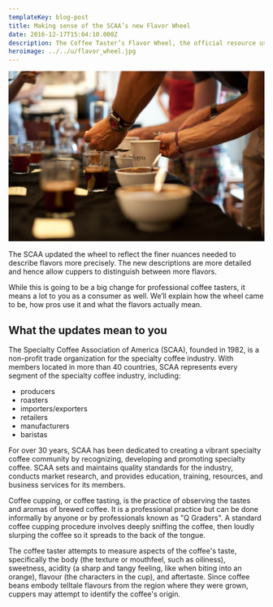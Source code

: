 ```yaml
---
templateKey: blog-post
title: Making sense of the SCAA’s new Flavor Wheel
date: 2016-12-17T15:04:10.000Z
description: The Coffee Taster’s Flavor Wheel, the official resource used by coffee tasters, has been revised for the first time this year.
heroimage: ../../u/flavor_wheel.jpg
---
```


![flavor wheel](../../u/flavor_wheel.jpg)

The SCAA updated the wheel to reflect the finer nuances needed to describe
flavors more precisely. The new descriptions are more detailed and hence allow
cuppers to distinguish between more flavors.

While this is going to be a big change for professional coffee tasters, it means
a lot to you as a consumer as well. We’ll explain how the wheel came to be, how
pros use it and what the flavors actually mean.

## What the updates mean to you

The Specialty Coffee Association of America (SCAA), founded in 1982, is a
non-profit trade organization for the specialty coffee industry. With members
located in more than 40 countries, SCAA represents every segment of the
specialty coffee industry, including:

*   producers
*   roasters
*   importers/exporters
*   retailers
*   manufacturers
*   baristas

For over 30 years, SCAA has been dedicated to creating a vibrant specialty
coffee community by recognizing, developing and promoting specialty coffee. SCAA
sets and maintains quality standards for the industry, conducts market research,
and provides education, training, resources, and business services for its
members.

Coffee cupping, or coffee tasting, is the practice of observing the tastes and
aromas of brewed coffee. It is a professional practice but can be done
informally by anyone or by professionals known as "Q Graders". A standard coffee
cupping procedure involves deeply sniffing the coffee, then loudly slurping the
coffee so it spreads to the back of the tongue.

The coffee taster attempts to measure aspects of the coffee's taste,
specifically the body (the texture or mouthfeel, such as oiliness), sweetness,
acidity (a sharp and tangy feeling, like when biting into an orange), flavour
(the characters in the cup), and aftertaste. Since coffee beans embody telltale
flavours from the region where they were grown, cuppers may attempt to identify
the coffee's origin.
